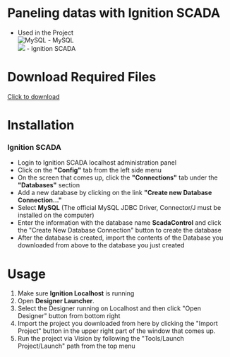 # Paneling datas with Ignition SCADA
- Used in the Project <br>
![MySQL](https://img.shields.io/badge/mysql-%2300f.svg?style=for-the-badge&logo=mysql&logoColor=white) - MySQL<br>
<img src="https://drive.google.com/uc?export=view&id=1wqdLdBeE-UIcXwulcmg566j3Hwh9dJb9"> - Ignition SCADA

# Download Required Files

[Click to download](https://drive.google.com/file/d/1a8iJdmicHrn-rpxTV-oO7NkLOKPzUOgl/view?usp=share_link)

# Installation

<h3>Ignition SCADA</h3>
<ul>
  <li>Login to Ignition SCADA localhost administration panel</li>
  <li>Click on the <strong>"Config"</strong> tab from the left side menu</li>
  <li>On the screen that comes up, click the <strong>"Connections"</strong> tab under the <strong>"Databases"</strong> section</li>
  <li>Add a new database by clicking on the link <strong>"Create new Database Connection..."</strong></li>
  <li>Select <strong>MySQL</strong> (The official MySQL JDBC Driver, Connector/J must be installed on the computer)</li>
  <li>Enter the information with the database name <strong>ScadaControl</strong> and click the "Create New Database Connection" button to create the database</li>
  <li>After the database is created, import the contents of the Database you downloaded from above to the database you just created</li>
</ul>

# Usage
<ol>
  <li>Make sure <strong>Ignition Localhost</strong> is running</li>
  <li>Open <strong>Designer Launcher</strong>. </li>
  <li>Select the Designer running on Localhost and then click "Open Designer" button from bottom right</li>
  <li>Import the project you downloaded from here by clicking the "Import Project" button in the upper right part of the window that comes up.</li>
  <li>Run the project via Vision by following the "Tools/Launch Project/Launch" path from the top menu</li>
</ol>
